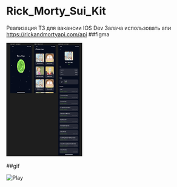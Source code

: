 # Rick_Morty_Sui_Kit
Реализация ТЗ для вакансии IOS Dev
Залача 
использовать апи https://rickandmortyapi.com/api
##figma

<img src="https://github.com/MAKSIM89PW/Rick_Morty_Sui_Kit/blob/main/Figma.png" width="200" height="300">
  
##gif 

![Play](https://github.com/MAKSIM89PW/Rick_Morty_Sui_Kit/blob/main/Rick_Morty_Sui_Kit.gif)

